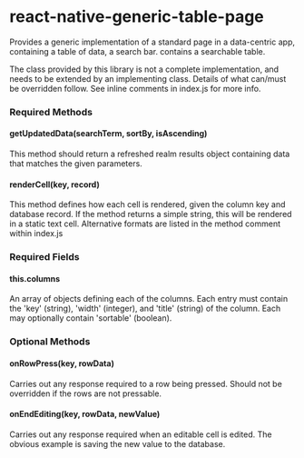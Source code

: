 # react-native-generic-table-page

Provides a generic implementation of a standard page in a data-centric app, containing a table of data, a search bar.
contains a searchable table.

The class provided by this library is not a complete implementation, and needs to be extended by an implementing class. Details of what can/must be overridden follow. See inline comments in index.js for more info.

### Required Methods

#### getUpdatedData(searchTerm, sortBy, isAscending)
This method should return a refreshed realm results object containing data that matches the given parameters.

#### renderCell(key, record)
This method defines how each cell is rendered, given the column key and database record. If the method returns a simple string, this will be rendered in a static text cell. Alternative formats are listed in the method comment within index.js

### Required Fields

#### this.columns
An array of objects defining each of the columns. Each entry must contain the 'key' (string), 'width' (integer), and 'title' (string) of the column. Each may optionally contain 'sortable' (boolean).

### Optional Methods

#### onRowPress(key, rowData)
Carries out any response required to a row being pressed. Should not be overridden if the rows are not pressable.

#### onEndEditing(key, rowData, newValue)
Carries out any response required when an editable cell is edited. The obvious example is saving the new value to the database.
